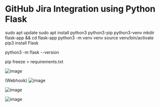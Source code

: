 # GitHub Jira Integration using Python Flask

sudo apt update 
sudo apt install python3 python3-pip python3-venv
mkdir flask-app && cd flask-app 
python3 -m venv venv
source venv/bin/activate
pip3 install Flask 

python3 -m flask --version 


pip freeze > requirements.txt




![image](https://github.com/karthikravi123/python_jira/assets/86100724/3286f80a-9694-4891-bef5-01531cfb7d98)

(Webhook)
![image](https://github.com/karthikravi123/python_jira/assets/86100724/8b169e2a-e3cf-4631-83b8-78902042bb90)


![image](https://github.com/karthikravi123/python_jira/assets/86100724/3b30d51b-d6c8-4338-88a1-01f64aff8ee5)

![image](https://github.com/karthikravi123/python_jira/assets/86100724/02410cd0-e7e6-4534-87e0-65f73ef38c62)

